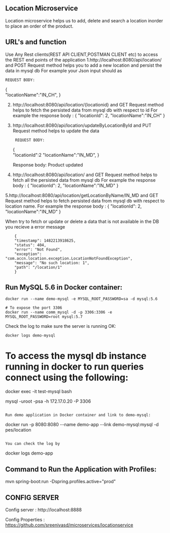 ## Location Microservice

Location microservice helps us to 
		add, 
		delete and 
		search a location inorder to place an order of the product.

## URL's and function

Use Any Rest clients(REST API CLIENT,POSTMAN CLIENT etc) to access the REST end points of the application 
1.http://localhost:8080/api/location/ and POST Request method helps you to add a new location and persist the data in mysql db
    For example your Json input should as 
    
    REQUEST BODY:		
{	
	"locationName":"IN_CH",
}

2. http://localhost:8080/api/location/{locationid} and GET Request method helps to fetch the persisted data from mysql db with respect to id
  	For example the response body :
  			{
				"locationId": 2,
				"locationName":"IN_CH"
			}
			
	  		
3. http://localhost:8080/api/location/updateByLocationById and PUT Request method helps to update the data
	
	 	REQUEST BODY:		
	{	
		"locationId":2
		"locationName":"IN_MD",
	}
	
	  Response body:
	  		Product updated	
	  		
4. http://localhost:8080/api/location/ and GET Request method helps to fetch all the persisted data from mysql db
  	For example the response body :
  			{
				"locationId": 2,
				"locationName":"IN_MD"
			} 	
			
5.http://localhost:8080/api/location/getLocationByName/IN_MD and GET Request method helps to fetch persisted data from mysql db with respect to location name.
  	For example the response body :
  			{
				"locationId": 2,
				"locationName":"IN_MD"
			} 
	  		
When try to fetch or update or delete a data that is not available in the DB you recieve a error message 
	  	  		
	  	{
		"timestamp": 1482213918625,
		"status": 404,
		"error": "Not Found",
		"exception": "com.accn.location.exception.LocationNotFoundException",
		"message": "No such location: 1",
		"path": "/location/1"
		}	
	
	
	
	
## Run MySQL 5.6 in Docker container:

~~~
docker run --name demo-mysql -e MYSQL_ROOT_PASSWORD=sa -d mysql:5.6

# To expose the port 3306
docker run --name comm_mysql -d -p 3306:3306 -e MYSQL_ROOT_PASSWORD=root mysql:5.7
~~~

Check the log to make sure the server is running OK:
~~~
docker logs demo-mysql
~~~

# To access the mysql db instance running in docker to run queries connect using the following:
docker exec -it test-mysql bash

mysql -uroot -psa -h 172.17.0.20 -P 3306

~~~

Run demo application in Docker container and link to demo-mysql:

~~~
docker run -p 8080:8080 --name demo-app --link demo-mysql:mysql -d pes/location
~~~

You can check the log by
~~~
docker logs demo-app

## Command to Run the Application with Profiles:
mvn spring-boot:run -Dspring.profiles.active="prod"

## CONFIG SERVER

Config server : http://localhost:8888

Config Properties : https://github.com/sreenivasd/microservices/locationservice
		
		
		
		